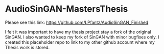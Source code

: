 # AudioSinGAN-MastersThesis

Please see this link: https://github.com/LPfantz/AudioSinGAN_Finished

I felt it was important to have my thesis project stay a fork of the original SinGAN. I also wanted to keep my fork of SinGAN with minor bugfixes only. I created this placeholder repo to link to my other github account where my Thesis work is stored.
